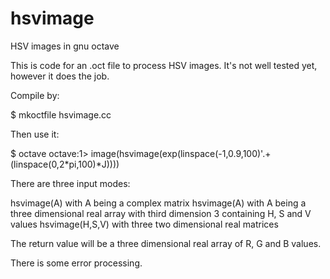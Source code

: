 hsvimage
========

HSV images in gnu octave

This is code for an .oct file to process HSV images. It's not well tested yet, however it does the job.

Compile by:

$ mkoctfile hsvimage.cc

Then use it:

$ octave
octave:1> image(hsvimage(exp(linspace(-1,0.9,100)'.+(linspace(0,2*pi,100)*J))))

There are three input modes:

hsvimage(A) with A being a complex matrix
hsvimage(A) with A being a three dimensional real array with third dimension 3 containing H, S and V values
hsvimage(H,S,V) with three two dimensional real matrices

The return value will be a three dimensional real array of R, G and B values.

There is some error processing.
